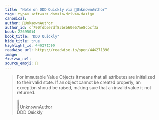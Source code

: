 ```yaml
---
title: "Note on DDD Quickly via UnknownAuthor"
tags: types software domain-driven-design
canonical: 
author: UnknownAuthor
author_id: cf790fdb5e7df83b8b60e67ae8cbcf3a
book: 22695054
book_title: "DDD Quickly"
hide_title: true
highlight_id: 446271390
readwise_url: https://readwise.io/open/446271390
image: 
favicon_url: 
source_emoji: 📕
---
```


> For immutable Value Objects it means that all attributes are initialized to their valid state. If an object cannot be created properly, an exception should be raised, making sure that an invalid value is not returned.
> <div class="quoteback-footer"><div class="quoteback-avatar"><span class="mini-emoji"> 📕</span></div><div class="quoteback-metadata"><div class="metadata-inner"><span style="display:none">FROM:</span><div aria-label="UnknownAuthor" class="quoteback-author"> UnknownAuthor</div><div aria-label="DDD Quickly" class="quoteback-title"> DDD Quickly</div></div></div></div>